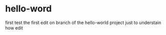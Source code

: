 # hello-word
first test
the first edit on branch of the hello-world project
just to understain how edit
